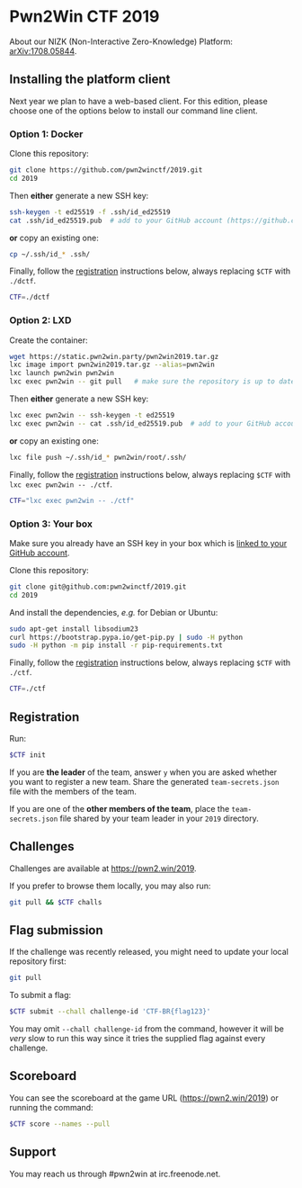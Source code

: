 # Pwn2Win CTF 2019

About our NIZK (Non-Interactive Zero-Knowledge) Platform: [arXiv:1708.05844](https://arxiv.org/pdf/1708.05844.pdf).


## Installing the platform client

Next year we plan to have a web-based client. For this edition, please choose one of the options below to install our command line client.


### Option 1: Docker

Clone this repository:
```bash
git clone https://github.com/pwn2winctf/2019.git
cd 2019
```

Then **either** generate a new SSH key:
```bash
ssh-keygen -t ed25519 -f .ssh/id_ed25519
cat .ssh/id_ed25519.pub  # add to your GitHub account (https://github.com/settings/keys)
```

**or** copy an existing one:
```bash
cp ~/.ssh/id_* .ssh/
```

Finally, follow the [registration](#registration) instructions below, always replacing `$CTF` with `./dctf`.

```bash
CTF=./dctf
```


### Option 2: LXD

Create the container:
```bash
wget https://static.pwn2win.party/pwn2win2019.tar.gz
lxc image import pwn2win2019.tar.gz --alias=pwn2win
lxc launch pwn2win pwn2win
lxc exec pwn2win -- git pull   # make sure the repository is up to date
```

Then **either** generate a new SSH key:
```bash
lxc exec pwn2win -- ssh-keygen -t ed25519
lxc exec pwn2win -- cat .ssh/id_ed25519.pub  # add to your GitHub account (https://github.com/settings/keys)
```

**or** copy an existing one:
```bash
lxc file push ~/.ssh/id_* pwn2win/root/.ssh/
```

Finally, follow the [registration](#registration) instructions below, always replacing `$CTF` with `lxc exec pwn2win -- ./ctf`.

```bash
CTF="lxc exec pwn2win -- ./ctf"
```


### Option 3: Your box

Make sure you already have an SSH key in your box which is [linked to your GitHub account](https://github.com/settings/keys).

Clone this repository:
```bash
git clone git@github.com:pwn2winctf/2019.git
cd 2019
```

And install the dependencies, *e.g.* for Debian or Ubuntu:
```bash
sudo apt-get install libsodium23
curl https://bootstrap.pypa.io/get-pip.py | sudo -H python
sudo -H python -m pip install -r pip-requirements.txt
```

Finally, follow the [registration](#registration) instructions below, always replacing `$CTF` with `./ctf`.

```bash
CTF=./ctf
```


## Registration

Run:
```bash
$CTF init
```

If you are **the leader** of the team, answer `y` when you are asked whether you want to register a new team. Share the generated `team-secrets.json` file with the members of the team.

If you are one of the **other members of the team**, place the `team-secrets.json` file shared by your team leader in your `2019` directory.


## Challenges

Challenges are available at https://pwn2.win/2019.

If you prefer to browse them locally, you may also run:
```bash
git pull && $CTF challs
```

## Flag submission

If the challenge was recently released, you might need to update your local repository first:
```bash
git pull
```

To submit a flag:
```bash
$CTF submit --chall challenge-id 'CTF-BR{flag123}'
```

You may omit `--chall challenge-id` from the command, however it will be *very* slow to run this way since it tries the supplied flag against every challenge.


## Scoreboard

You can see the scoreboard at the game URL (https://pwn2.win/2019) or running the command:
```bash
$CTF score --names --pull
```


## Support

You may reach us through #pwn2win at irc.freenode.net.
